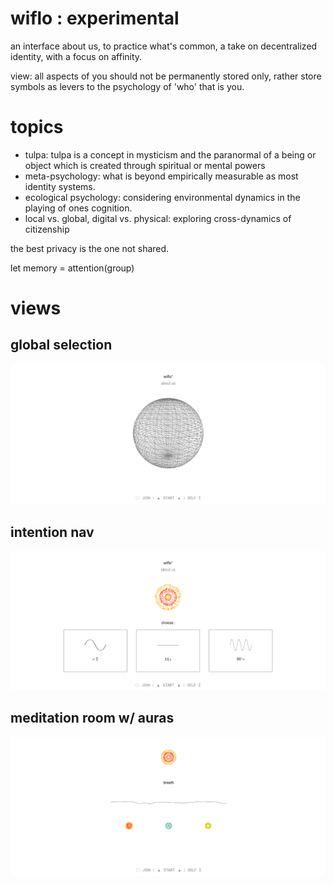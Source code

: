 # wiflo : experimental

an interface about us, to practice what's common, a take on decentralized identity, with a focus on affinity.

view: all aspects of you should not be permanently stored only, rather store symbols as levers to the psychology of 'who' that is you.

# topics
- tulpa: tulpa is a concept in mysticism and the paranormal of a being or object which is created through spiritual or mental powers
- meta-psychology: what is beyond empirically measurable as most identity systems.
- ecological psychology: considering environmental dynamics in the playing of ones cognition.
- local vs. global, digital vs. physical: exploring cross-dynamics of citizenship

the best privacy is the one not shared.

let memory = attention(group)

# views
## global selection
![global](./global.png)

## intention nav
![nav](./nav.png)

## meditation room w/ auras
![room](./room.png)
